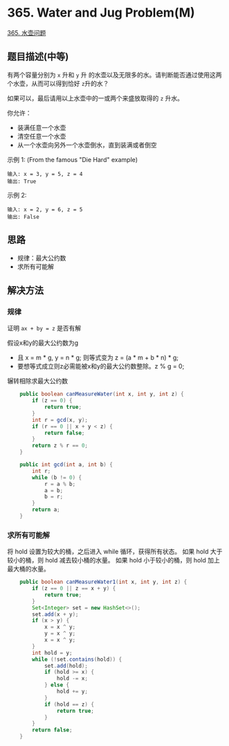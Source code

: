 
# 365. Water and Jug Problem(M)

[365. 水壶问题](https://leetcode-cn.com/problems/water-and-jug-problem/)

## 题目描述(中等)

有两个容量分别为 `x` 升和 `y` 升 的水壶以及无限多的水。请判断能否通过使用这两个水壶，从而可以得到恰好 `z`升的水？

如果可以，最后请用以上水壶中的一或两个来盛放取得的 `z` 升水。

你允许：
- 装满任意一个水壶
- 清空任意一个水壶
- 从一个水壶向另外一个水壶倒水，直到装满或者倒空

示例 1: (From the famous "Die Hard" example)
```
输入: x = 3, y = 5, z = 4
输出: True
```
示例 2:
```
输入: x = 2, y = 6, z = 5
输出: False
```

## 思路

- 规律：最大公约数
- 求所有可能解

## 解决方法

### 规律

证明 `ax + by = z` 是否有解

假设x和y的最大公约数为g
- 且 x = m * g, y = n * g; 则等式变为 z = (a * m + b * n) * g;
- 要想等式成立则z必需能被x和y的最大公约数整除。z % g = 0;

辗转相除求最大公约数

```java
    public boolean canMeasureWater(int x, int y, int z) {
        if (z == 0) {
            return true;
        }
        int r = gcd(x, y);
        if (r == 0 || x + y < z) {
            return false;
        }
        return z % r == 0;
    }

    public int gcd(int a, int b) {
        int r;
        while (b != 0) {
            r = a % b;
            a = b;
            b = r;
        }
        return a;
    }

```

### 求所有可能解

将 hold 设置为较大的桶，之后进入 while 循环，获得所有状态。
如果 hold 大于较小的桶，则 hold 减去较小桶的水量。
如果 hold 小于较小的桶，则 hold 加上最大桶的水量。

```java
    public boolean canMeasureWater1(int x, int y, int z) {
        if (z == 0 || z == x + y) {
            return true;
        }
        Set<Integer> set = new HashSet<>();
        set.add(x + y);
        if (x > y) {
            x = x ^ y;
            y = x ^ y;
            x = x ^ y;
        }
        int hold = y;
        while (!set.contains(hold)) {
            set.add(hold);
            if (hold >= x) {
                hold -= x;
            } else {
                hold += y;
            }
            if (hold == z) {
                return true;
            }
        }
        return false;
    }
```
